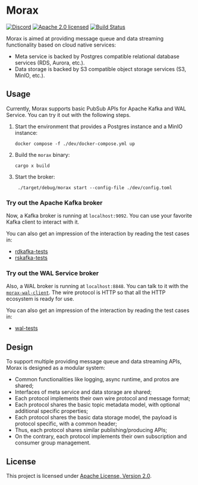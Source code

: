 # Morax

[![Discord][discord-badge]][discord-url]
[![Apache 2.0 licensed][license-badge]][license-url]
[![Build Status][actions-badge]][actions-url]

[discord-badge]: https://img.shields.io/discord/1291345378246922363?logo=discord&label=discord
[discord-url]: https://discord.gg/RRxbfYGqHM
[license-badge]: https://img.shields.io/crates/l/morax-cli
[license-url]: LICENSE
[actions-badge]: https://github.com/tisonkun/morax/workflows/CI/badge.svg
[actions-url]:https://github.com/tisonkun/morax/actions?query=workflow%3ACI

Morax is aimed at providing message queue and data streaming functionality based on cloud native services:

* Meta service is backed by Postgres compatible relational database services (RDS, Aurora, etc.).
* Data storage is backed by S3 compatible object storage services (S3, MinIO, etc.).

## Usage

Currently, Morax supports basic PubSub APIs for Apache Kafka and WAL Service. You can try it out with the following steps.

1. Start the environment that provides a Postgres instance and a MinIO instance:

    ```shell
    docker compose -f ./dev/docker-compose.yml up
    ```

2. Build the `morax` binary:

    ```shell
    cargo x build
    ```

3. Start the broker:

   ```shell
    ./target/debug/morax start --config-file ./dev/config.toml
    ```

### Try out the Apache Kafka broker

Now, a Kafka broker is running at `localhost:9092`. You can use your favorite Kafka client to interact with it.

You can also get an impression of the interaction by reading the test cases in:

* [rdkafka-tests](tests/rdkafka/tests)
* [rskafka-tests](tests/rskafka/tests)

### Try out the WAL Service broker

Also, a WAL broker is running at `localhost:8848`. You can talk to it with the [`morax-wal-client`](api/wal-client). The wire protocol is HTTP so that all the HTTP ecosystem is ready for use.

You can also get an impression of the interaction by reading the test cases in:

* [wal-tests](tests/wal/tests)

## Design

To support multiple providing message queue and data streaming APIs, Morax is designed as a modular system:

* Common functionalities like logging, async runtime, and protos are shared;
* Interfaces of meta service and data storage are shared;
* Each protocol implements their own wire protocol and message format;
* Each protocol shares the basic topic metadata model, with optional additional specific properties;
* Each protocol shares the basic data storage model, the payload is protocol specific, with a common header;
* Thus, each protocol shares similar publishing/producing APIs;
* On the contrary, each protocol implements their own subscription and consumer group management.

## License

This project is licensed under [Apache License, Version 2.0](https://github.com/tisonkun/logforth/blob/main/LICENSE).
